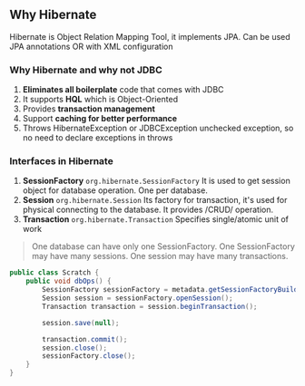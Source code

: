 ## Why Hibernate

Hibernate is Object Relation Mapping Tool, it implements JPA. Can be used JPA annotations OR with XML configuration

### Why Hibernate and why not JDBC

1. **Eliminates all boilerplate** code that comes with JDBC
2. It supports **HQL** which is Object-Oriented
3. Provides **transaction management**
4. Support **caching for better performance**
5. Throws HibernateException or JDBCException unchecked exception, so no need to declare exceptions in throws

### Interfaces in Hibernate

1. **SessionFactory** `org.hibernate.SessionFactory` It is used to get session object for database operation. One per
   database.
2. **Session** `org.hibernate.Session` Its factory for transaction, it's used for physical connecting to the database. It
   provides /CRUD/ operation.
3. **Transaction** `org.hibernate.Transaction` Specifies single/atomic unit of work

> One database can have only one SessionFactory. One SessionFactory may have many sessions. One session may have many transactions.

```java
public class Scratch {
    public void dbOps() {
        SessionFactory sessionFactory = metadata.getSessionFactoryBuilder().build();
        Session session = sessionFactory.openSession();
        Transaction transaction = session.beginTransaction();

        session.save(null);

        transaction.commit();
        session.close();
        sessionFactory.close();
    }
}
```
